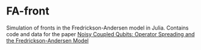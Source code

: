 # FA-front

Simulation of fronts in the Fredrickson-Andersen model in Julia. Contains code and data for the paper 
[Noisy Coupled Qubits: Operator Spreading and the Fredrickson-Andersen Model](https://arxiv.org/abs/1806.01723)

